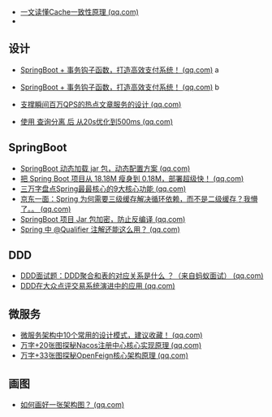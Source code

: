 * [一文读懂Cache一致性原理 (qq.com)](https://mp.weixin.qq.com/s/2xrz4JbWkbRnR5geGM0CgA)
* 

## 设计

* [SpringBoot + 事务钩子函数，打造高效支付系统！ (qq.com)](https://mp.weixin.qq.com/s/F5EJlqwQX663dL8cBMur5w) a
* [SpringBoot + 事务钩子函数，打造高效支付系统！ (qq.com)](https://mp.weixin.qq.com/s/Go1b3XWe3g8ev_UIx0i-9Q) b
* [支撑瞬间百万QPS的热点文章服务的设计 (qq.com)](https://mp.weixin.qq.com/s/UlXV2X-jLqmazcsAT9D4bw)



* [使用 查询分离 后 从20s优化到500ms (qq.com)](https://mp.weixin.qq.com/s/wqJrTlS6ePqPcFB4i0NIOQ)

## SpringBoot

* [SpringBoot 动态加载 jar 包，动态配置方案 (qq.com)](https://mp.weixin.qq.com/s/X5EoIreBIfIzeV5RD9Ti7w)
* [把 Spring Boot 项目从 18.18M 瘦身到 0.18M，部署超级快！ (qq.com)](https://mp.weixin.qq.com/s/opPe3CWMkgUIyMh9fWn-Kg)
* [三万字盘点Spring最最核心的9大核心功能 (qq.com)](https://mp.weixin.qq.com/s/jgxQCIUnG7PhKfv7PxQYKg)
* [京东一面：Spring 为何需要三级缓存解决循环依赖，而不是二级缓存？我懵了。。 (qq.com)](https://mp.weixin.qq.com/s/nVkX9RDB3_unRxxVIYwntA)
* [SpringBoot 项目 Jar 包加密，防止反编译 (qq.com)](https://mp.weixin.qq.com/s/XFTDcLe8RiRWBFZEgV5j9A)
* [Spring 中 @Qualifier 注解还能这么用？ (qq.com)](https://mp.weixin.qq.com/s/gY7tetEEBe4A9ElHanr2qg)

## DDD

* [DDD面试题：DDD聚合和表的对应关系是什么 ？（来自蚂蚁面试） (qq.com)](https://mp.weixin.qq.com/s/n_0NaMLTALYYrm8HIzDT5Q)
* [DDD在大众点评交易系统演进中的应用 (qq.com)](https://mp.weixin.qq.com/s/_VehzjU22Z1AUAPrEoswHQ)

## 微服务

* [微服务架构中10个常用的设计模式，建议收藏！ (qq.com)](https://mp.weixin.qq.com/s/zgtrUH9w6nkSVV0CVC-_5g)
* [万字+20张图探秘Nacos注册中心核心实现原理 (qq.com)](https://mp.weixin.qq.com/s/MUsPItwN68mD5DXnYQv9iw)
* [万字+33张图探秘OpenFeign核心架构原理 (qq.com)](https://mp.weixin.qq.com/s/NABg5tGizHsmdXgUO6NeVw)

## 画图

* [如何画好一张架构图？ (qq.com)](https://mp.weixin.qq.com/s/44VdJNNvvFemTwFTm5eK-w)

